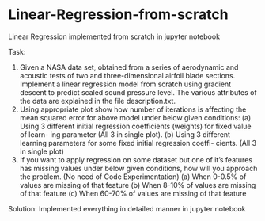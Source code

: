 # Linear-Regression-from-scratch
Linear Regression implemented from scratch in jupyter notebook

Task:
1. Given a NASA data set, obtained from a series of aerodynamic and acoustic tests
of two and three-dimensional airfoil blade sections. Implement a linear regression
model from scratch using gradient descent to predict scaled sound pressure level.
The various attributes of the data are explained in the file description.txt.
2. Using appropriate plot show how number of iterations is affecting the mean squared
error for above model under below given conditions:
(a) Using 3 different initial regression coefficients (weights) for fixed value of learn-
ing parameter (All 3 in single plot).
(b) Using 3 different learning parameters for some fixed initial regression coeffi-
cients. (All 3 in single plot)
3. If you want to apply regression on some dataset but one of it’s features has missing
values under below given conditions, how will you approach the problem. (No need
of Code Experimentation)
(a) When 0-0.5% of values are missing of that feature
(b) When 8-10% of values are missing of that feature
(c) When 60-70% of values are missing of that feature

Solution:
Implemented everything in detailed manner in jupyter notebook
